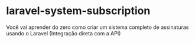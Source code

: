 # laravel-system-subscription
Você vai aprender do zero como criar um sistema completo de assinaturas usando o Laravel (Integração direta com a API)
